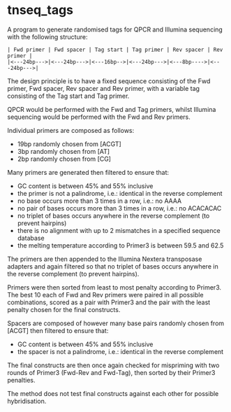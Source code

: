 # tnseq_tags

A program to generate randomised tags for QPCR and Illumina sequencing with the following structure:

```
| Fwd primer | Fwd spacer | Tag start | Tag primer | Rev spacer | Rev primer |
|<---24bp--->|<---24bp--->|<---16bp-->|<---24bp--->|<---8bp---->|<---24bp--->|
```

The design principle is to have a fixed sequence consisting of the Fwd primer, Fwd spacer, Rev spacer and Rev primer, with a variable tag consisting of the Tag start and Tag primer.

QPCR would be performed with the Fwd and Tag primers, whilst Illumina sequencing would be performed with the Fwd and Rev primers.

Individual primers are composed as follows:
* 19bp randomly chosen from [ACGT]
* 3bp randomly chosen from [AT]
* 2bp randomly chosen from [CG]

Many primers are generated then filtered to ensure that:
* GC content is between 45% and 55% inclusive
* the primer is not a palindrome, i.e.: identical in the reverse complement
* no base occurs more than 3 times in a row, i.e.: no AAAA
* no pair of bases occurs more than 3 times in a row, i.e.: no ACACACAC
* no triplet of bases occurs anywhere in the reverse complement (to prevent hairpins)
* there is no alignment with up to 2 mismatches in a specified sequence database
* the melting temperature according to Primer3 is between 59.5 and 62.5

The primers are then appended to the Illumina Nextera transposase adapters and again filtered so that no triplet of bases occurs anywhere in the reverse complement (to prevent hairpins).

Primers were then sorted from least to most penalty according to Primer3. The best 10 each of Fwd and Rev primers were paired in all possible combinations, scored as a pair with Primer3 and the pair with the least penalty chosen for the final constructs.

Spacers are composed of however many base pairs randomly chosen from [ACGT] then filtered to ensure that:
* GC content is between 45% and 55% inclusive
* the spacer is not a palindrome, i.e.: identical in the reverse complement

The final constructs are then once again checked for mispriming with two rounds of Primer3 (Fwd-Rev and Fwd-Tag), then sorted by their Primer3 penalties.

The method does not test final constructs against each other for possible hybridisation.
